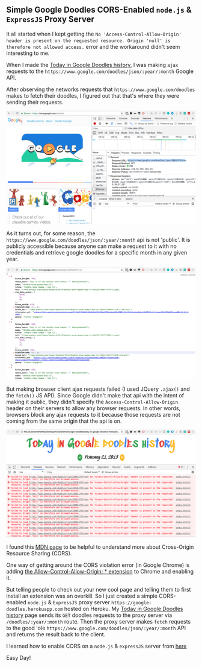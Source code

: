 ## Simple Google Doodles CORS-Enabled `node.js` & `ExpressJS` Proxy Server

It all started when I kept getting the `No 'Access-Control-Allow-Origin' header is present on the requested resource. Origin 'null' is therefore not allowed access.` error and the workaround didn't seem interesting to me.

When I made the [Today in Google Doodles history](https://jonly03.github.io/Gooddlistory/), I was making `ajax` requests to the `https://www.google.com/doodles/json/:year/:month` Google API. 

After observing the networks requests that `https://www.google.com/doodles` makes to fetch their doodles, I figured out that that's where they were sending their requests. 

![Google Doodles Request](/images/google-doodles-request.png)

As it turns out, for some reason, the `https://www.google.com/doodles/json/:year/:month` api is not 'public'. It is publicly accessible because anyone can make a request to it with no credentials and retrieve google doodles for a specific month in any given year. 

![Google Doodles Request Direct in Browser](/images/google-doodles-request-direct.png)

But making browser client ajax requests failed (I used JQuery `.ajax()` and the `fetch()` JS API). Since Google didn't make that api with the intent of making it public, they didn't specify the `Access-Control-Allow-Origin` header on their servers to allow any browser requests. In other words, browsers block any ajax requests to it because those requests are not coming from the same origin that the api is on. 

![CORS Error](/images/CORS-error.png)

I found this [MDN page](https://developer.mozilla.org/en-US/docs/Web/HTTP/CORS) to be helpful to understand more about Cross-Origin Resource Sharing (CORS).

One way of getting around the CORS violation error (in Google Chrome) is adding [the Allow-Control-Allow-Origin: * extension](https://chrome.google.com/webstore/detail/allow-control-allow-origi/nlfbmbojpeacfghkpbjhddihlkkiljbi?hl=en) to Chrome and enabling it.

But telling people to check out your new cool page and telling them to first install an extension was an overkill. So I just created a simple CORS-enabled `node.js` & `ExpressJS` proxy server `https://google-doodles.herokuapp.com` hosted on Heroku. My [Today in Google Doodles history](https://jonly03.github.io/Gooddlistory/) page sends its `GET` doodles requests to the proxy server via `/doodles/:year/:month` route. Then the proxy server makes `fetch` requests to the good 'ole `https://www.google.com/doodles/json/:year/:month` API and returns the result back to the client.

I learned how to enable CORS on a `node.js` & `expressJS` server from [here](https://enable-cors.org/server_expressjs.html)

Easy Day!
